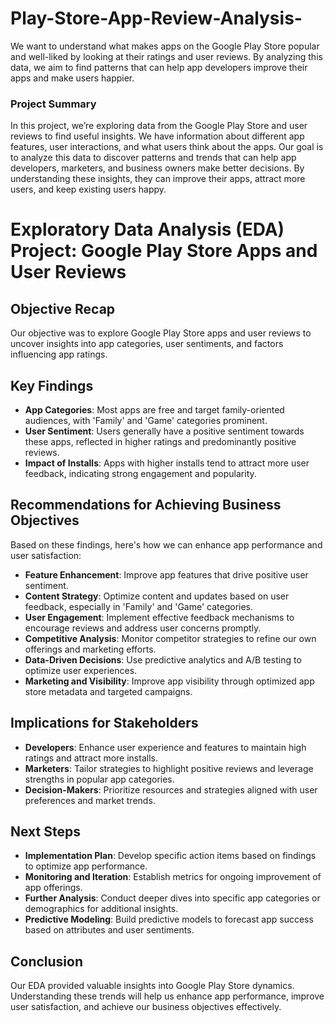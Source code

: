 

# Play-Store-App-Review-Analysis-
We want to understand what makes apps on the Google Play Store popular and well-liked by looking at their ratings and user reviews. By analyzing this data, we aim to find patterns that can help app developers improve their apps and make users happier. 

### **Project Summary**
In this project, we’re exploring data from the Google Play Store and user reviews to find useful insights. We have information about different app features, user interactions, and what users think about the apps. Our goal is to analyze this data to discover patterns and trends that can help app developers, marketers, and business owners make better decisions. By understanding these insights, they can improve their apps, attract more users, and keep existing users happy.
# Exploratory Data Analysis (EDA) Project: Google Play Store Apps and User Reviews

## Objective Recap
Our objective was to explore Google Play Store apps and user reviews to uncover insights into app categories, user sentiments, and factors influencing app ratings.

## Key Findings
- **App Categories**: Most apps are free and target family-oriented audiences, with 'Family' and 'Game' categories prominent.
- **User Sentiment**: Users generally have a positive sentiment towards these apps, reflected in higher ratings and predominantly positive reviews.
- **Impact of Installs**: Apps with higher installs tend to attract more user feedback, indicating strong engagement and popularity.

## Recommendations for Achieving Business Objectives
Based on these findings, here's how we can enhance app performance and user satisfaction:
- **Feature Enhancement**: Improve app features that drive positive user sentiment.
- **Content Strategy**: Optimize content and updates based on user feedback, especially in 'Family' and 'Game' categories.
- **User Engagement**: Implement effective feedback mechanisms to encourage reviews and address user concerns promptly.
- **Competitive Analysis**: Monitor competitor strategies to refine our own offerings and marketing efforts.
- **Data-Driven Decisions**: Use predictive analytics and A/B testing to optimize user experiences.
- **Marketing and Visibility**: Improve app visibility through optimized app store metadata and targeted campaigns.

## Implications for Stakeholders
- **Developers**: Enhance user experience and features to maintain high ratings and attract more installs.
- **Marketers**: Tailor strategies to highlight positive reviews and leverage strengths in popular app categories.
- **Decision-Makers**: Prioritize resources and strategies aligned with user preferences and market trends.

## Next Steps
- **Implementation Plan**: Develop specific action items based on findings to optimize app performance.
- **Monitoring and Iteration**: Establish metrics for ongoing improvement of app offerings.
- **Further Analysis**: Conduct deeper dives into specific app categories or demographics for additional insights.
- **Predictive Modeling**: Build predictive models to forecast app success based on attributes and user sentiments.

## Conclusion
Our EDA provided valuable insights into Google Play Store dynamics. Understanding these trends will help us enhance app performance, improve user satisfaction, and achieve our business objectives effectively.
